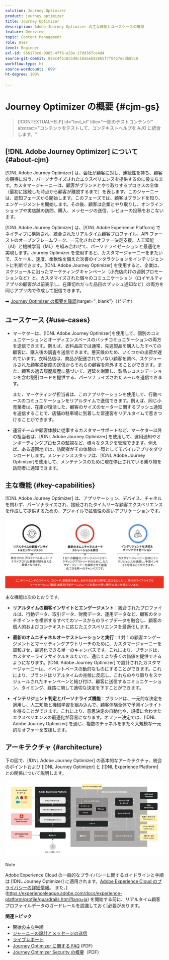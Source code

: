 ```yaml
---
solution: Journey Optimizer
product: journey optimizer
title: Journey Optimizer
description: Adobe Journey Optimizer の主な機能とユースケースの確認
feature: Overview
topic: Content Management
role: User
level: Beginner
exl-id: 956178c0-9985-4ff8-a29e-17dd367ce4d4
source-git-commit: 020c4fb18cbd0c10a6eb92865f7f0457e5db8bc0
workflow-type: ht
source-wordcount: '699'
ht-degree: 100%

---
```


# Journey Optimizer の概要 {#cjm-gs}

>[!CONTEXTUALHELP]
>id="test_id"
>title="一部のテストコンテンツ"
>abstract="コンテンツをテストして、コンテキストヘルプを AJO に統合します。"

## [!DNL Adobe Journey Optimizer] について {#about-cjm}

[!DNL Adobe Journey Optimizer] は、会社が顧客に対し、連続性を持ち、顧客の期待に沿う、パーソナライズされたエクスペリエンスを提供するのに役立ちます。カスタマージャーニーは、顧客がブランドとやり取りするプロセスの全体（最初に接触した時点から顧客が離脱するまで）を表します。このジャーニーは、認知フェーズから開始します。このフェーズでは、顧客はブランドを知り、エンゲージメントを開始します。その後、顧客は企業とやり取りし、オンラインショップや実店舗の訪問、購入、メッセージの送信、レビューの投稿をおこないます。

[!DNL Adobe Journey Optimizer] は、[!DNL Adobe Experience Platform] でネイティブに構築され、統合されたリアルタイム顧客プロファイル、API ファーストのオープンフレームワーク、一元化されたオファー決定支援、人工知能（AI）と機械学習（ML）を組み合わせて、パーソナライゼーションと最適化を実現します。Journey Optimizer を使用すると、カスタマージャーニーをまたいで、スケール、速度、柔軟性を備えた次善のインタラクションをインテリジェントに判断できます。[!DNL Adobe Journey Optimizer] を使用すると、企業は、スケジュールに沿ったマーケティングキャンペーン（小売店向けの週別プロモーションなど）と、カスタマイズされた個々のコミュニケーション（ロイヤルティアプリの顧客が以前表示し、在庫切れだった品目のプッシュ通知など）の両方を同じアプリ内で作成して配信できます。

➡️ [Journey Optimizer の概要を確認](https://experienceleague.adobe.com/docs/journey-optimizer-learn/tutorials/introduction-to-journey-optimizer/introduction.html?lang=ja){target=&quot;_blank&quot;}（ビデオ）


## ユースケース {#use-cases}

* マーケターは、[!DNL Adobe Journey Optimizer]を使用して、個別のコミュニケーションとオーディエンスベースのバッチコミュニケーションの両方を送信できます。例えば、衣料品店では通常、先週製品を購入したすべての顧客に、購入後の調査を送信できます。悪天候のため、いくつかの出荷が遅れています。衣料品店は、商品が配送されていない顧客を調べ、スケジュールされた顧客満足度の送信からそれらの顧客を除外することができます。また、顧客の過去履歴履歴に基づいて、遅延を謝罪し、製品レコメンデーションを含む割引コードを提供する、パーソナライズされたメールを送信できます。

   また、マーケティング担当者は、このアプリケーションを使用して、行動ベースのコミュニケーションをリアルタイムで送信できます。例えば、同じ小売業者は、在庫が復活した、顧客のサイズのセーターに関するプッシュ通知を送信することで、店舗の駐車場に到着した常連客をリアルタイムで惹きつけることができます。

* 運営チームや顧客体験に従事するカスタマーサポートなど、マーケター以外の担当者は、[!DNL Adobe Journey Optimizer] を使用して、運用通知やオンボーディングプロセスの監視など、様々なタスクを管理できます。例えば、ある遊園地では、訪問者がその体験の一環としてモバイルアプリをダウンロードします。メンテナンススタッフは、[!DNL Adobe Journey Optimizer]を使用して、メンテナンスのために現在停止されている乗り物を訪問者に通知できます。

## 主な機能 {#key-capabilities}

[!DNL Adobe Journey Optimizer] は、アプリケーション、デバイス、チャネルを問わず、パーソナライズされ、接続されたタイムリーな顧客エクスペリエンスを作成して提供するための、アジャイルで拡張性の高いアプリケーションです。

![](assets/ajo-capabilities.png)

主な機能は次のとおりです。

* **リアルタイムの顧客インサイトとエンゲージメント**：統合されたプロファイルは、行動データ、取引データ、財務データ、運用データなど、顧客のタッチポイントを横断するすべてのソースからのライブデータを融合し、顧客の個人的およびコンテキストに応じたエクスペリエンスを最適化します。

* **最新のオムニチャネルオーケストレーションと実行**：1 対 1 の顧客エンゲージメントとマーケティングアウトリーチのために、カスタマージャーニーを調和させ、最適化できる単一のキャンバスです。これにより、ブランドは、カスタマーライフサイクルをまたいで、通じてより多くの価値を提供できるようになります。[!DNL Adobe Journey Optimizer] で設計されたカスタマージャーニーは、イベントベースの動的なものにすることができます。これにより、ブランドはリアルタイムの兆候に反応し、これらのやり取りをスケジュールされたキャンペーンと結び付け、顧客に送信するコミュニケーション、タイミング、経路に関して適切な決定を下すことができます。

* **インテリジェント判定とパーソナライズ機能**：ブランドは、一元的な決定を適用し、人工知能と機械学習を組み込んで、顧客体験全体で予測インサイトを得ることができます。これにより、意思決定の自動化や、規模に合わせたエクスペリエンスの最適化が容易になります。オファー決定では、[!DNL Adobe Journey Optimizer] を通じ、複数のチャネルをまたぐ大規模な一元的なオファーを支援します。

## アーキテクチャ {#architecture}

下の図で、[!DNL Adobe Journey Optimizer] の基本的なアーキテクチャ、統合のポイントおよび [!DNL Journey Optimizer] と [!DNL Experience Platform] との関係について説明します。

![](assets/ajo-architecture.png)


>[!NOTE]
>
> Adobe Experience Cloud の一般的なプライバシーに関するガイドラインと手順は [!DNL Journey Optimizer] に適用されます。[Adobe Experience Cloud のプライバシーの詳細情報](https://www.adobe.com/jp/privacy/experience-cloud.html)。
> また、](https://experienceleague.adobe.com/docs/experience-platform/profile/guardrails.html?lang=ja) を開始する前に、リアルタイム顧客プロファイルデータのガードレールを認識しておく[必要があります。


**関連トピック**

* [開始の主な手順](quick-start.md)
* [ジャーニーの設計とメッセージの送信](../building-journeys/journey-gs.md)
* [ライブレポート](../reports/live-report.md)
* [Journey Optimizer に関する FAQ](assets/do-not-localize/AJO-FAQ.pdf) (PDF)
* [Journey Optimizer Security の概要](https://www.adobe.com/content/dam/cc/en/security/pdfs/AJO_SecurityOverview.pdf)（PDF）
